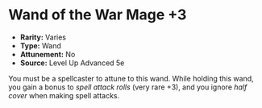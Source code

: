# Wand of the War Mage +3

- **Rarity:** Varies
- **Type:** Wand
- **Attunement:** No
- **Source:** Level Up Advanced 5e

You must be a spellcaster to attune to this wand. While holding this wand, you gain a bonus to _spell attack rolls_  (very rare +3), and you ignore _half cover_  when making spell attacks.
